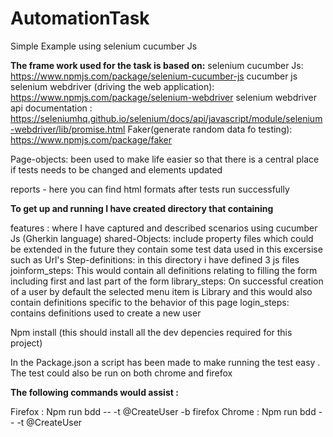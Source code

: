 # AutomationTask
Simple Example using selenium cucumber Js

**The frame work used for the task is based on:** 
 selenium cucumber Js: https://www.npmjs.com/package/selenium-cucumber-js 
 cucumber js
 selenium webdriver (driving the web application): https://www.npmjs.com/package/selenium-webdriver
 selenium webdriver api documentation :  https://seleniumhq.github.io/selenium/docs/api/javascript/module/selenium-webdriver/lib/promise.html
 Faker(generate random data fo testing): https://www.npmjs.com/package/faker

Page-objects: been used to make life easier so that there is a central place if tests needs to be changed and elements updated

reports - here you can find html formats after tests run successfully

**To get up and running I have created directory that containing** 

features : where I have captured and described scenarios using cucumber Js (Gherkin language)
shared-Objects: include property files which could be extended in the future they contain some test data used in this excersise such as Url's 
Step-definitions: in this directory i have defined 3 js files
joinform_steps: This would contain all definitions relating to filling the form including first and last part of the form 
library_steps: On successful creation of a user by default the selected menu item is Library and this would also contain definitions specific to the behavior of this page 
login_steps: contains definitions used to create a new user 

Npm install (this should install all the dev depencies required for this project)

In the Package.json a script has been made to make running the test easy . The test could also be run on both chrome and firefox
 
**The following commands would assist :**
 
 Firefox : Npm run bdd -- -t @CreateUser -b firefox
 Chrome :  Npm run bdd -- -t @CreateUser 
 
 